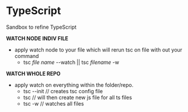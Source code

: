# TypeScript
Sandbox to refine TypeScript 



**WATCH NODE INDIV FILE**

  - apply watch node to your file which will rerun tsc on file with out your command 
    - tsc *file name* --watch || tsc *filename* -w



**WATCH WHOLE REPO**
  - apply watch on everything within the folder/repo.
    - tsc --init          // creates tsc config file
    - tsc                 // will then create new js file for all ts files 
    - tsc -w              // watches all files 
